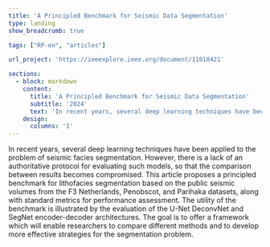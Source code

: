 ```yaml
---
title: 'A Principled Benchmark for Seismic Data Segmentation'
type: landing
show_breadcrumb: true

tags: ["RP-en", "articles"]

url_project: 'https://ieeexplore.ieee.org/document/11018421'

sections:
  - block: markdown
    content:
      title: 'A Principled Benchmark for Seismic Data Segmentation'
      subtitle: '2024'
      text: 'In recent years, several deep learning techniques have been applied to the problem of seismic facies segmentation. However, there is a lack of an authoritative protocol for evaluating such models, so that the comparison between results becomes compromised. This article proposes a principled benchmark for lithofacies segmentation based on the public seismic volumes from the F3 Netherlands, Penobscot, and Parihaka datasets, along with standard metrics for performance assessment. The utility of the benchmark is illustrated by the evaluation of the U-Net DeconvNet and SegNet encoder-decoder architectures. The goal is to offer a framework which will enable researchers to compare different methods and to develop more effective strategies for the segmentation problem.'
    design:
      columns: '1'
---
```


In recent years, several deep learning techniques have been applied to the problem of seismic facies segmentation. However, there is a lack of an authoritative protocol for evaluating such models, so that the comparison between results becomes compromised. This article proposes a principled benchmark for lithofacies segmentation based on the public seismic volumes from the F3 Netherlands, Penobscot, and Parihaka datasets, along with standard metrics for performance assessment. The utility of the benchmark is illustrated by the evaluation of the U-Net DeconvNet and SegNet encoder-decoder architectures. The goal is to offer a framework which will enable researchers to compare different methods and to develop more effective strategies for the segmentation problem.
